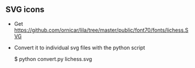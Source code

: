 ## SVG icons ##

- Get https://github.com/ornicar/lila/tree/master/public/font70/fonts/lichess.SVG
- Convert it to individual svg files with the python script

    $ python convert.py lichess.svg

